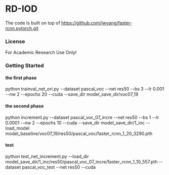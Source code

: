 # RD-IOD

The code is built on top of https://github.com/jwyang/faster-rcnn.pytorch.git 

### License
For Academic Research Use Only!
### Getting Started
#### the first phase
python trainval_net_ori.py --dataset pascal_voc --net res50 --bs 3 --lr 0.001 --nw 2 --epochs 20 --cuda --save_dir model_save_dir/voc07_19  

#### the second phase
python increment.py --dataset pascal_voc_07_incre --net res50 --bs 1 --lr 0.0001 --nw 2 --epochs 10 --cuda --save_dir model_save_dir/1_inc  --load_model model_baseline/voc07_19/res50/pascal_voc/faster_rcnn_1_20_3290.pth 
#### test
python test_net_increment.py --load_dir model_save_dir/1_inc/res50/pascal_voc_07_incre/faster_rcnn_1_10_557.pth --dataset pascal_voc_test --net res50 --cuda 